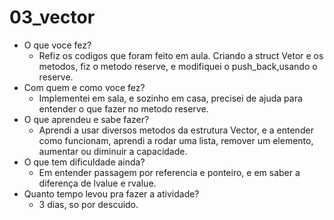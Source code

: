 # 03_vector
* O que voce fez?
  * Refiz os codigos que foram feito em aula. Criando a struct Vetor e os metodos, fiz o metodo reserve, e modifiquei o push_back,usando o reserve.
* Com quem  e como voce fez?
  * Implementei em sala, e sozinho em casa, precisei de ajuda para entender o que fazer no metodo reserve.
* O que aprendeu e sabe fazer?
  * Aprendi a usar diversos metodos da estrutura Vector, e a entender como funcionam, aprendi a rodar uma lista, remover um elemento, aumentar ou diminuir a capacidade. 
* O que tem dificuldade ainda?
  * Em entender passagem por referencia e ponteiro, e em saber a diferença de lvalue e rvalue.
* Quanto tempo levou pra fazer a atividade?
  * 3 dias, so por descuido.
